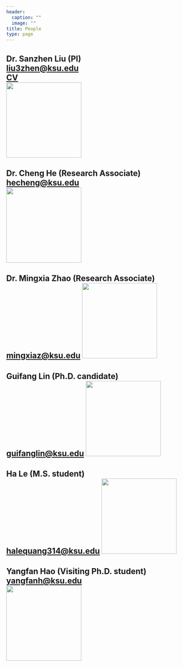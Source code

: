 ```yaml
---
header:
  caption: ""
  image: ""
title: People
type: page
---
```


**Dr. Sanzhen Liu** (**PI**)  
[liu3zhen@ksu.edu](mailto:liu3zhen@ksu.edu)  
[CV](/media/resume.pdf)  
<img src="/media/people/liu.jpg" width="200"/>
---  

**Dr. Cheng He** (Research Associate)  
[hecheng@ksu.edu](mailto:hecheng@ksu.edu)  
<img src="/media/people/he.jpg" width="200"/>
---  

**Dr. Mingxia Zhao** (Research Associate)  
[mingxiaz@ksu.edu](mailto:mingxiaz@ksu.edu)
<img src='/media/people/zhao.jpg' width='200' />
---

**Guifang Lin** (Ph.D. candidate)  
[guifanglin@ksu.edu](mailto:guifanglin@ksu.edu)
<img src='/media/people/lin.jpg' width='200'/>
---

**Ha Le** (M.S. student)  
[halequang314@ksu.edu](mailto:halequang314@ksu.edu)
<img src='/media/people/le.jpg' width='200'/>
---

**Yangfan Hao** (Visiting Ph.D. student)  
[yangfanh@ksu.edu](mailto:yangfanh@ksu.edu)  
<img src='/media/people/hao.jpg' width='200'/>
---
